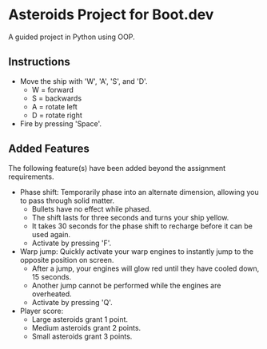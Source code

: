 # Asteroids Project for Boot.dev
A guided project in Python using OOP.

## Instructions
- Move the ship with 'W', 'A', 'S', and 'D'.
  - W = forward
  - S = backwards
  - A = rotate left
  - D = rotate right
- Fire by pressing 'Space'.

## Added Features
The following feature(s) have been added beyond the assignment requirements.
- Phase shift: Temporarily phase into an alternate dimension, allowing you to pass through solid matter.
  - Bullets have no effect while phased.
  - The shift lasts for three seconds and turns your ship yellow.
  - It takes 30 seconds for the phase shift to recharge before it can be used again.
  - Activate by pressing 'F'.
- Warp jump: Quickly activate your warp engines to instantly jump to the opposite position on screen.
  - After a jump, your engines will glow red until they have cooled down, 15 seconds.
  - Another jump cannot be performed while the engines are overheated.
  - Activate by pressing 'Q'.
- Player score:
  - Large asteroids grant 1 point.
  - Medium asteroids grant 2 points.
  - Small asteroids grant 3 points.
